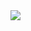 <img align="center" src="https://github-readme-stats.vercel.app/api/top-langs/?username=x032205&theme=dark&layout=compact" />
